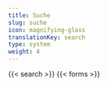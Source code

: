 ```yaml
---
title: Suche
slug: suche
icon: magnifying-glass
translationKey: search
type: system
weight: 4
---
```

{{< search >}}
{{< forms >}}